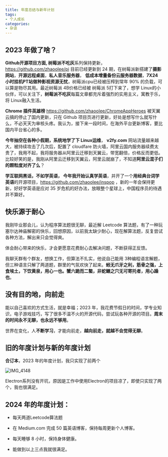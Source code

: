 ```yaml
---
title: 年度总结与新年计划
tags:
- 个人成长
categories:
- 杂谈
---
```


## 2023 年做了啥？

**Github开源项目方面, 树莓派不吃灰**系列保持更新，https://github.com/zhaoolee/pi 目前已经更新到 24 期，在树莓派新搭建了**摄影网站**，**开源远程桌面**，**私人音乐服务器**， **低成本增量备份云服务器数据**，**7X24 小时挂机PT站做种影视资源无忧**，树莓派cpu已经被压榨到常年 90% 的负载，可以算是物尽其用。最近树莓派 4B价格已经被 树莓派 5打下来了，想学 Linux的小伙伴，可以关注下，**树莓派不吃灰**每篇文章都充斥着强烈的实用主义，寓教于乐，将 Linux融入生活。

**Chrome 插件英雄榜** https://github.com/zhaoolee/ChromeAppHeroes 被天翼云搞的停止了国内更新，只在 Github 项目页进行更新，好处是想写什么就写什么，不必天天为审核头疼。我认为，接下来一段时间，在海外平台更新博客，要比国内平台省心的多。

**今年抽空在各种小假期，系统地学了下 Linux运维**， **v2fy.com** 网站流量越来越大，被持续攻击了几次后，配置了 cloudfare 防火墙，阿里云国内服务器续费太贵了，我用不起，我将服务器从阿里云迁移到天翼云，带宽翻倍，价格反而更低。比较好笑的是，我刚从阿里云迁移到天翼云，阿里云就崩了，不知道**阿里云混子们的颗粒度对齐了么**？

**学互联网黑话，不如学英语， 今年我开始认真学英语**，并开了一个**用经典台词学英语**的开源项目，https://github.com/zhaoolee/inspop ，新的一年会保持更新，好好学英语是应对 35 岁危机的好办法，放眼整个星球上，中国程序员的待遇并不算好。

##  快乐源于耐心

我刚毕业那会儿，认为程序算法题很无聊，最近解 Leetcode 算法题，有了一种玩塞尔达神庙解密的快乐，回想原因，以前我太缺少耐心，现在解算法题，反复尝试各种方法，解出来只会觉得爽。

体会耐心带来的快乐，才会更愿意花费耐心去解决问题，不断获得正反馈。

我聊天群有个群友，想换工作，但算法不扎实，他说自己能用 3种编程语言解题，但三种语言只解了两道题，群里的气氛欢快了起来。**蚓无爪牙之利，筋骨之强，上食埃土，下饮黄泉，用心一也。蟹六跪而二螯，非蛇鳝之穴无可寄托者，用心躁也**。


## 没有目的地，向前走


能以自己喜欢的方式生活，就是幸福；2023 年，我花费节假日的时间，学专业知识，电子游戏技巧，写了很多不温不火的开源代码，尝试玩各种开源的项目。**周末的时间永不无聊，也永远不够用**。

世界在变化，人**不断学习**，才能向前走，**越向前走，就越不会觉得无聊**。


## 旧的年度计划与新的年度计划

**合订本**，2023 年的年度计划，我只实现了前两个

![IMG_4148](https://cdn.fangyuanxiaozhan.com/assets/17040902075770b7Yn16t.jpeg)

Electron系列没有开坑，原因是工作中使用Electron的项目凉了，即使只实现了两个，我也很满足。



## 2024 年的年度计划：

- 每天两道Leetcode算法题
- 在 Medium.com 完成 50 篇英语博客，保持每周更新个人博客。
- 每天睡够 8 小时，保持身体健康。

- 能做到以上三点我就很满足。

